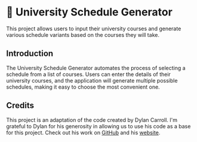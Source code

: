 # 📅 University Schedule Generator

This project allows users to input their university courses and generate various schedule variants based on the courses they will take.

## Introduction

The University Schedule Generator automates the process of selecting a schedule from a list of courses. Users can enter the details of their university courses, and the application will generate multiple possible schedules, making it easy to choose the most convenient one.

## Credits

This project is an adaptation of the code created by Dylan Carroll. I'm grateful to Dylan for his generosity in allowing us to use his code as a base for this project. Check out his work on [GitHub](https://github.com/DylanScottCarroll/) and his [website](https://www.dylancarroll.net/).